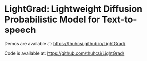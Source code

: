# LightGrad: Lightweight Diffusion Probabilistic Model for Text-to-speech
Demos are available at: https://thuhcsi.github.io/LightGrad/

Code is available at: https://github.com/thuhcsi/LightGrad/
